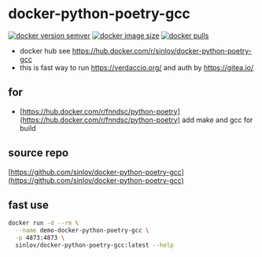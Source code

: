 # docker-python-poetry-gcc

[![docker version semver](https://img.shields.io/docker/v/sinlov/docker-python-poetry-gcc?sort=semver)](https://hub.docker.com/r/sinlov/docker-python-poetry-gcc)
[![docker image size](https://img.shields.io/docker/image-size/sinlov/docker-python-poetry-gcc)](https://hub.docker.com/r/sinlov/docker-python-poetry-gcc)
[![docker pulls](https://img.shields.io/docker/pulls/sinlov/docker-python-poetry-gcc)](https://hub.docker.com/r/sinlov/docker-python-poetry-gcc/tags?page=1&ordering=last_updated)

- docker hub see https://hub.docker.com/r/sinlov/docker-python-poetry-gcc
- this is fast way to run https://verdaccio.org/ and auth by https://gitea.io/

## for

- [https://hub.docker.com/r/fnndsc/python-poetry](https://hub.docker.com/r/fnndsc/python-poetry) add make and gcc for build

## source repo

[https://github.com/sinlov/docker-python-poetry-gcc](https://github.com/sinlov/docker-python-poetry-gcc)

## fast use

```sh
docker run -d --rm \
  --name demo-docker-python-poetry-gcc \
  -p 4873:4873 \
  sinlov/docker-python-poetry-gcc:latest --help
```
